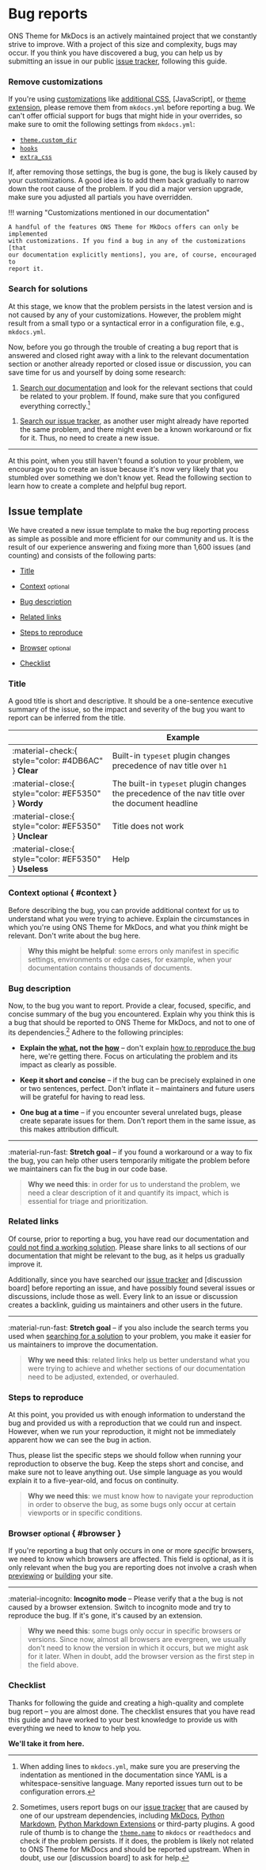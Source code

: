 # Bug reports

ONS Theme for MkDocs is an actively maintained project that we constantly strive
to improve. With a project of this size and complexity, bugs may occur. If you
think you have discovered a bug, you can help us by submitting an issue in our
public [issue tracker], following this guide.

[issue tracker]: https://github.com/ONSdigital/ons-mkdocs-theme/issues

### Remove customizations

If you're using [customizations] like [additional CSS], [JavaScript], or
[theme extension], please remove them from `mkdocs.yml` before reporting a bug.
We can't offer official support for bugs that might hide in your overrides, so
make sure to omit the following settings from `mkdocs.yml`:

- [`theme.custom_dir`][theme.custom_dir]
- [`hooks`][hooks]
- [`extra_css`][extra_css]

If, after removing those settings, the bug is gone, the bug is likely caused by
your customizations. A good idea is to add them back gradually to narrow down
the root cause of the problem. If you did a major version upgrade, make sure you
adjusted all partials you have overridden.

!!! warning "Customizations mentioned in our documentation"

    A handful of the features ONS Theme for MkDocs offers can only be implemented
    with customizations. If you find a bug in any of the customizations [that
    our documentation explicitly mentions], you are, of course, encouraged to
    report it.

[Customizations]: ../customization.md
[additional CSS]: ../customization.md#additional-css
[theme extension]: ../customization.md#extending-the-theme
[theme.custom_dir]: https://www.mkdocs.org/user-guide/configuration/#custom_dir
[hooks]: https://www.mkdocs.org/user-guide/configuration/#hooks
[extra_css]: https://www.mkdocs.org/user-guide/configuration/#extra_css
[StackOverflow]: https://stackoverflow.com

### Search for solutions

At this stage, we know that the problem persists in the latest version and is
not caused by any of your customizations. However, the problem might result from
a small typo or a syntactical error in a configuration file, e.g., `mkdocs.yml`.

Now, before you go through the trouble of creating a bug report that is answered
and closed right away with a link to the relevant documentation section or
another already reported or closed issue or discussion, you can save time for
us and yourself by doing some research:

1.  [Search our documentation] and look for the relevant sections that could
    be related to your problem. If found, make sure that you configured
    everything correctly.[^1]

[^1]:
    When adding lines to `mkdocs.yml`, make sure you are preserving the
    indentation as mentioned in the documentation since YAML is a
    whitespace-sensitive language. Many reported issues turn out to be
    configuration errors.

1.  [Search our issue tracker][issue tracker], as another user might already
    have reported the same problem, and there might even be a known workaround
    or fix for it. Thus, no need to create a new issue.

---

At this point, when you still haven't found a solution to your problem, we
encourage you to create an issue because it's now very likely that you
stumbled over something we don't know yet. Read the following section to learn
how to create a complete and helpful bug report.

[Search our documentation]: ?q=

## Issue template

We have created a new issue template to make the bug reporting process as simple
as possible and more efficient for our community and us. It is the result of
our experience answering and fixing more than 1,600 issues (and counting) and
consists of the following parts:

- [Title]
- [Context] <small>optional</small>
- [Bug description]
- [Related links]
- [Steps to reproduce]
- [Browser] <small>optional</small>
- [Checklist]

  [Title]: #title
  [Context]: #context
  [Bug description]: #bug-description
  [Related links]: #related-links
  [Steps to reproduce]: #steps-to-reproduce
  [Browser]: #browser
  [Checklist]: #checklist

### Title

A good title is short and descriptive. It should be a one-sentence executive
summary of the issue, so the impact and severity of the bug you want to report
can be inferred from the title.

| <!-- -->                                               | Example                                                                                          |
| ------------------------------------------------------ | ------------------------------------------------------------------------------------------------ |
| :material-check:{ style="color: #4DB6AC" } **Clear**   | Built-in `typeset` plugin changes precedence of nav title over `h1`                              |
| :material-close:{ style="color: #EF5350" } **Wordy**   | The built-in `typeset` plugin changes the precedence of the nav title over the document headline |
| :material-close:{ style="color: #EF5350" } **Unclear** | Title does not work                                                                              |
| :material-close:{ style="color: #EF5350" } **Useless** | Help                                                                                             |

### Context <small>optional</small> { #context }

Before describing the bug, you can provide additional context for us to
understand what you were trying to achieve. Explain the circumstances
in which you're using ONS Theme for MkDocs, and what you _think_ might be
relevant. Don't write about the bug here.

> **Why this might be helpful**: some errors only manifest in specific settings,
> environments or edge cases, for example, when your documentation contains
> thousands of documents.

### Bug description

Now, to the bug you want to report. Provide a clear, focused, specific, and
concise summary of the bug you encountered. Explain why you think this is a bug
that should be reported to ONS Theme for MkDocs, and not to one of its
dependencies.[^3] Adhere to the following principles:

[^3]:
    Sometimes, users report bugs on our [issue tracker] that are caused by one
    of our upstream dependencies, including [MkDocs], [Python Markdown],
    [Python Markdown Extensions] or third-party plugins. A good rule of thumb is
    to change the [`theme.name`][theme.name] to `mkdocs` or `readthedocs` and
    check if the problem persists. If it does, the problem is likely not
    related to ONS Theme for MkDocs and should be reported upstream. When in
    doubt, use our [discussion board] to ask for help.

- **Explain the <u>what</u>, not the <u>how</u>** – don't explain
  [how to reproduce the bug][Steps to reproduce] here, we're getting there.
  Focus on articulating the problem and its impact as clearly as possible.

- **Keep it short and concise** – if the bug can be precisely explained in one
  or two sentences, perfect. Don't inflate it – maintainers and future users
  will be grateful for having to read less.

- **One bug at a time** – if you encounter several unrelated bugs, please
  create separate issues for them. Don't report them in the same issue, as
  this makes attribution difficult.

---

:material-run-fast: **Stretch goal** – if you found a workaround or a way to fix
the bug, you can help other users temporarily mitigate the problem before
we maintainers can fix the bug in our code base.

> **Why we need this**: in order for us to understand the problem, we
> need a clear description of it and quantify its impact, which is essential
> for triage and prioritization.

[MkDocs]: https://www.mkdocs.org
[Python Markdown]: https://python-markdown.github.io/extensions/
[Python Markdown Extensions]: https://facelessuser.github.io/pymdown-extensions/
[theme.name]: https://www.mkdocs.org/user-guide/configuration/#theme

### Related links

Of course, prior to reporting a bug, you have read our documentation and
[could not find a working solution][search for solutions]. Please share links
to all sections of our documentation that might be relevant to the bug, as it
helps us gradually improve it.

Additionally, since you have searched our [issue tracker] and [discussion board]
before reporting an issue, and have possibly found several issues or
discussions, include those as well. Every link to an issue or discussion creates
a backlink, guiding us maintainers and other users in the future.

---

:material-run-fast: **Stretch goal** – if you also include the search terms you
used when [searching for a solution][search for solutions] to your problem, you
make it easier for us maintainers to improve the documentation.

> **Why we need this**: related links help us better understand what you were
> trying to achieve and whether sections of our documentation need to be
> adjusted, extended, or overhauled.

[search for solutions]: #search-for-solutions

### Steps to reproduce

At this point, you provided us with enough information to understand the bug
and provided us with a reproduction that we could run and inspect. However, when
we run your reproduction, it might not be immediately apparent how we can see
the bug in action.

Thus, please list the specific steps we should follow when running your
reproduction to observe the bug. Keep the steps short and concise, and make sure
not to leave anything out. Use simple language as you would explain it to a
five-year-old, and focus on continuity.

> **Why we need this**: we must know how to navigate your reproduction in order
> to observe the bug, as some bugs only occur at certain viewports or in
> specific conditions.

### Browser <small>optional</small> { #browser }

If you're reporting a bug that only occurs in one or more _specific_ browsers,
we need to know which browsers are affected. This field is optional, as it is
only relevant when the bug you are reporting does not involve a crash when
[previewing] or [building] your site.

---

:material-incognito: **Incognito mode** – Please verify that a the bug is
not caused by a browser extension. Switch to incognito mode and try to reproduce
the bug. If it's gone, it's caused by an extension.

> **Why we need this**: some bugs only occur in specific browsers or versions.
> Since now, almost all browsers are evergreen, we usually don't need to know the
> version in which it occurs, but we might ask for it later. When in doubt, add
> the browser version as the first step in the field above.

[previewing]: http://localhost:8000/mkdocs-material/creating-your-site/#previewing-as-you-write
[building]: http://localhost:8000/mkdocs-material/creating-your-site/#building-your-site

### Checklist

Thanks for following the guide and creating a high-quality and complete bug
report – you are almost done. The checklist ensures that you have read this guide
and have worked to your best knowledge to provide us with everything we need to
know to help you.

**We'll take it from here.**
